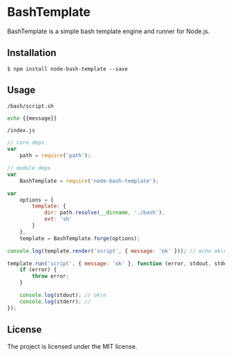 # BashTemplate

BashTemplate is a simple bash template engine and runner for Node.js.

## Installation

```
$ npm install node-bash-template --save
```

## Usage

`/bash/script.sh`

```bash
echo {{message}}
```

`/index.js`

```javascript
// core deps
var
    path = require('path');

// module deps
var
    BashTemplate = require('node-bash-template');

var
    options = {
        template: {
            dir: path.resolve(__dirname, './bash'),
            ext: 'sh'
        }
    },
    template = BashTemplate.forge(options);

console.log(template.render('script', { message: 'ok' })); // echo ok\n

template.run('script', { message: 'ok' }, function (error, stdout, stderr) {
    if (error) {
        throw error;
    }

    console.log(stdout); // ok\n
    console.log(stderr); // 
});
```

## License

The project is licensed under the MIT license.
